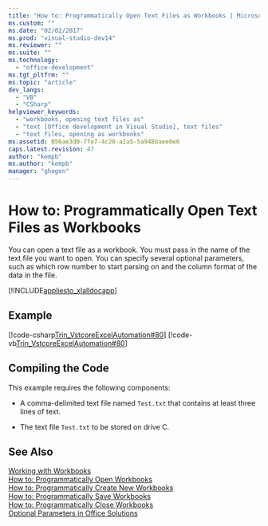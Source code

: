 ```yaml
---
title: "How to: Programmatically Open Text Files as Workbooks | Microsoft Docs"
ms.custom: ""
ms.date: "02/02/2017"
ms.prod: "visual-studio-dev14"
ms.reviewer: ""
ms.suite: ""
ms.technology: 
  - "office-development"
ms.tgt_pltfrm: ""
ms.topic: "article"
dev_langs: 
  - "VB"
  - "CSharp"
helpviewer_keywords: 
  - "workbooks, opening text files as"
  - "text [Office development in Visual Studio], text files"
  - "text files, opening as workbooks"
ms.assetid: 056ae3d0-7fe7-4c28-a2a5-5a948baee0e6
caps.latest.revision: 47
author: "kempb"
ms.author: "kempb"
manager: "ghogen"
---
```

# How to: Programmatically Open Text Files as Workbooks
  You can open a text file as a workbook. You must pass in the name of the text file you want to open. You can specify several optional parameters, such as which row number to start parsing on and the column format of the data in the file.  
  
 [!INCLUDE[appliesto_xlalldocapp](../vsto/includes/appliesto-xlalldocapp-md.md)]  
  
## Example  
 [!code-csharp[Trin_VstcoreExcelAutomation#80](../vsto/codesnippet/CSharp/Trin_VstcoreExcelAutomationCS/Sheet1.cs#80)]
 [!code-vb[Trin_VstcoreExcelAutomation#80](../vsto/codesnippet/VisualBasic/Trin_VstcoreExcelAutomation/Sheet1.vb#80)]  
  
## Compiling the Code  
 This example requires the following components:  
  
-   A comma-delimited text file named `Test.txt` that contains at least three lines of text.  
  
-   The text file `Test.txt` to be stored on drive C.  
  
## See Also  
 [Working with Workbooks](../vsto/working-with-workbooks.md)   
 [How to: Programmatically Open Workbooks](../vsto/how-to-programmatically-open-workbooks.md)   
 [How to: Programmatically Create New Workbooks](../vsto/how-to-programmatically-create-new-workbooks.md)   
 [How to: Programmatically Save Workbooks](../vsto/how-to-programmatically-save-workbooks.md)   
 [How to: Programmatically Close Workbooks](../vsto/how-to-programmatically-close-workbooks.md)   
 [Optional Parameters in Office Solutions](../vsto/optional-parameters-in-office-solutions.md)  
  
  